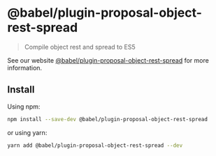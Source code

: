 # @babel/plugin-proposal-object-rest-spread

> Compile object rest and spread to ES5

See our website [@babel/plugin-proposal-object-rest-spread](https://babeljs.io/docs/en/next/babel-plugin-proposal-object-rest-spread.html) for more information.

## Install

Using npm:

```sh
npm install --save-dev @babel/plugin-proposal-object-rest-spread
```

or using yarn:

```sh
yarn add @babel/plugin-proposal-object-rest-spread --dev
```
